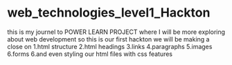﻿# web_technologies_level1_Hackton
 this is my journel to POWER LEARN PROJECT 
 where I will be more exploring about
 web development so this is our first hackton 
 we will be making a close on
 1.html structure
 2.html headings
 3.links
 4.paragraphs
 5.images
 6.forms
 6.and even styling our html files with css features
